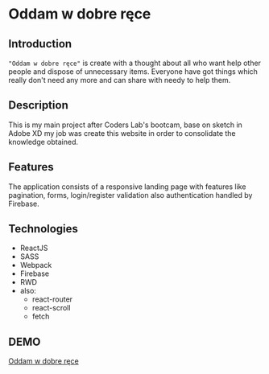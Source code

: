 Oddam w dobre ręce
=======

Introduction
-----------

`"Oddam w dobre ręce"` is create  with a thought about all who want help other people and dispose of unnecessary items. Everyone have got things which really don't need any more and can share with needy to help them. 

Description 
-----------

This is my main project after Coders Lab's bootcam, base on sketch in Adobe XD my job was create this  website in order to consolidate the knowledge obtained.

Features
-----------

The application consists of a responsive landing page with features like pagination, forms, login/register validation also authentication handled by Firebase.

Technologies
-----------

* ReactJS
* SASS
* Webpack
* Firebase
* RWD
* also:
  * react-router
  * react-scroll
  * fetch
    

DEMO
--------------
 
[Oddam w dobre ręce](https://mojzesz13.github.io/Oddam_w_dobre_rece/#/)
